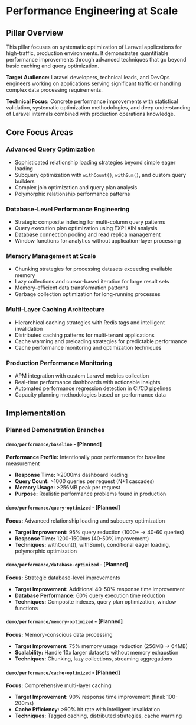 # Performance Engineering at Scale

## Pillar Overview

This pillar focuses on systematic optimization of Laravel applications for high-traffic, production environments. It
demonstrates quantifiable performance improvements through advanced techniques that go beyond basic caching and query
optimization.

**Target Audience:** Laravel developers, technical leads, and DevOps engineers working on applications serving
significant traffic or handling complex data processing requirements.

**Technical Focus:** Concrete performance improvements with statistical validation, systematic optimization
methodologies, and deep understanding of Laravel internals combined with production operations knowledge.

## Core Focus Areas

### Advanced Query Optimization

- Sophisticated relationship loading strategies beyond simple eager loading
- Subquery optimization with `withCount()`, `withSum()`, and custom query builders
- Complex join optimization and query plan analysis
- Polymorphic relationship performance patterns

### Database-Level Performance Engineering

- Strategic composite indexing for multi-column query patterns
- Query execution plan optimization using EXPLAIN analysis
- Database connection pooling and read replica management
- Window functions for analytics without application-layer processing

### Memory Management at Scale

- Chunking strategies for processing datasets exceeding available memory
- Lazy collections and cursor-based iteration for large result sets
- Memory-efficient data transformation patterns
- Garbage collection optimization for long-running processes

### Multi-Layer Caching Architecture

- Hierarchical caching strategies with Redis tags and intelligent invalidation
- Distributed caching patterns for multi-tenant applications
- Cache warming and preloading strategies for predictable performance
- Cache performance monitoring and optimization techniques

### Production Performance Monitoring

- APM integration with custom Laravel metrics collection
- Real-time performance dashboards with actionable insights
- Automated performance regression detection in CI/CD pipelines
- Capacity planning methodologies based on performance data

## Implementation

### Planned Demonstration Branches

#### `demo/performance/baseline` - [Planned]

**Performance Profile:** Intentionally poor performance for baseline measurement

- **Response Time:** >2000ms dashboard loading
- **Query Count:** >1000 queries per request (N+1 cascades)
- **Memory Usage:** >256MB peak per request
- **Purpose:** Realistic performance problems found in production

#### `demo/performance/query-optimized` - [Planned]

**Focus:** Advanced relationship loading and subquery optimization

- **Target Improvement:** 95% query reduction (1000+ → 40-60 queries)
- **Response Time:** 1200-1500ms (40-50% improvement)
- **Techniques:** withCount(), withSum(), conditional eager loading, polymorphic optimization

#### `demo/performance/database-optimized` - [Planned]

**Focus:** Strategic database-level improvements

- **Target Improvement:** Additional 40-50% response time improvement
- **Database Performance:** 60% query execution time reduction
- **Techniques:** Composite indexes, query plan optimization, window functions

#### `demo/performance/memory-optimized` - [Planned]

**Focus:** Memory-conscious data processing

- **Target Improvement:** 75% memory usage reduction (256MB → 64MB)
- **Scalability:** Handle 10x larger datasets without memory exhaustion
- **Techniques:** Chunking, lazy collections, streaming aggregations

#### `demo/performance/cache-optimized` - [Planned]

**Focus:** Comprehensive multi-layer caching

- **Target Improvement:** 90% response time improvement (final: 100-200ms)
- **Cache Efficiency:** >90% hit rate with intelligent invalidation
- **Techniques:** Tagged caching, distributed strategies, cache warming